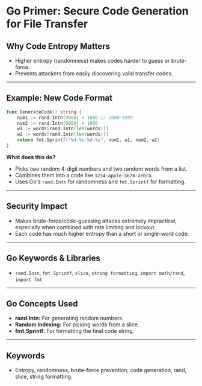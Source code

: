 # Go Primer: Secure Code Generation for File Transfer

## Why Code Entropy Matters
- Higher entropy (randomness) makes codes harder to guess or brute-force.
- Prevents attackers from easily discovering valid transfer codes.

---

## Example: New Code Format
```go
func GenerateCode() string {
    num1 := rand.Intn(9000) + 1000 // 1000-9999
    num2 := rand.Intn(9000) + 1000
    w1 := words[rand.Intn(len(words))]
    w2 := words[rand.Intn(len(words))]
    return fmt.Sprintf("%d-%s-%d-%s", num1, w1, num2, w2)
}
```
**What does this do?**
- Picks two random 4-digit numbers and two random words from a list.
- Combines them into a code like `1234-apple-5678-zebra`.
- Uses Go's `rand.Intn` for randomness and `fmt.Sprintf` for formatting.

---

## Security Impact
- Makes brute-force/code-guessing attacks extremely impractical, especially when combined with rate limiting and lockout.
- Each code has much higher entropy than a short or single-word code.

---

## Go Keywords & Libraries
- `rand.Intn`, `fmt.Sprintf`, `slice`, `string formatting`, `import math/rand`, `import fmt`

---

## Go Concepts Used
- **rand.Intn:** For generating random numbers.
- **Random Indexing:** For picking words from a slice.
- **fmt.Sprintf:** For formatting the final code string.

---

## Keywords
- Entropy, randomness, brute-force prevention, code generation, rand, slice, string formatting. 